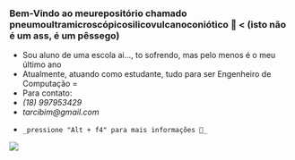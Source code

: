 ### Bem-Vindo ao meurepositório chamado pneumoultramicroscópicosilicovulcanoconiótico 🍑 < (isto não é um ass, é um pêssego)

- Sou aluno de uma escola ai..., to sofrendo, mas pelo menos é o meu último ano
- Atualmente, atuando como estudante, tudo para ser Engenheiro de Computação =
- Para contato: 
- _(18) 997953429_
- _tarcibim@gmail.com_
-     _pressione "Alt + f4" para mais informações 🖤_
![](https://media1.tenor.com/m/FPcLrcWNmXoAAAAC/confia-leil%C3%A3o.gif)

